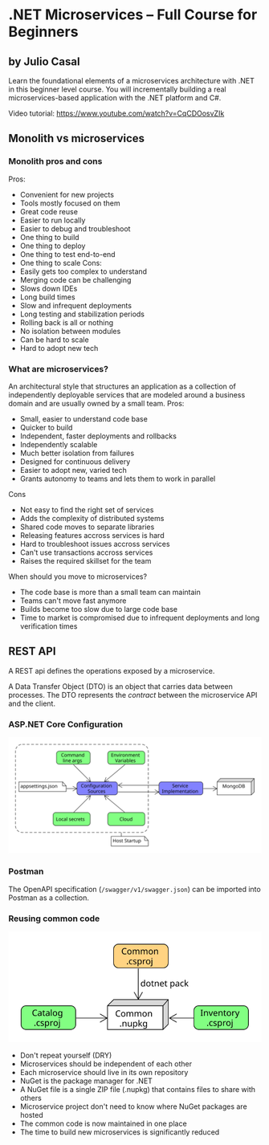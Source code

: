 # .NET Microservices – Full Course for Beginners
## by Julio Casal

Learn the foundational elements of a microservices architecture with .NET in this beginner level course. You will incrementally building a real microservices-based application with the .NET platform and C#.

Video tutorial: https://www.youtube.com/watch?v=CqCDOosvZIk

## Monolith vs microservices
### Monolith pros and cons
Pros:
- Convenient for new projects
- Tools mostly focused on them
- Great code reuse
- Easier to run locally
- Easier to debug and troubleshoot
- One thing to build
- One thing to deploy
- One thing to test end-to-end
- One thing to scale
Cons:
- Easily gets too complex to understand
- Merging code can be challenging
- Slows down IDEs
- Long build times
- Slow and infrequent deployments
- Long testing and stabilization periods
- Rolling back is all or nothing
- No isolation between modules
- Can be hard to scale
- Hard to adopt new tech

### What are microservices?
An architectural style that structures an application as a collection of independently deployable services that are modeled around a business domain and are usually owned by a small team.
Pros:
- Small, easier to understand code base
- Quicker to build
- Independent, faster deployments and rollbacks
- Independently scalable
- Much better isolation from failures
- Designed for continuous delivery
- Easier to adopt new, varied tech
- Grants autonomy to teams and lets them to work in parallel

Cons
- Not easy to find the right set of services
- Adds the complexity of distributed systems
- Shared code moves to separate libraries
- Releasing features accross services is hard
- Hard to troubleshoot issues accross services
- Can't use transactions accross services
- Raises the required skillset for the team

When should you move to microservices?
- The code base is more than a small team can maintain
- Teams can't move fast anymore
- Builds become too slow due to large code base
- Time to market is compromised due to infrequent deployments and long verification times

## REST API
A REST api defines the operations exposed by a microservice.

A Data Transfer Object (DTO) is an object that carries data between processes. The DTO represents the _contract_ between the microservice API and the client.

### ASP.NET Core Configuration
![ASP.NET Core Configuration](dotnet_configuration.svg)

### Postman
The OpenAPI specification (`/swagger/v1/swagger.json`) can be imported into Postman as a collection.

### Reusing common code
![Common code using NuGet](common_nuget.svg)

- Don't repeat yourself (DRY)
- Microservices should be independent of each other
- Each microservice should live in its own repository
- NuGet is the package manager for .NET
- A NuGet file is a single ZIP file (.nupkg) that contains files to share with others
- Microservice project don't need to know where NuGet packages are hosted
- The common code is now maintained in one place
- The time to build new microservices is significantly reduced